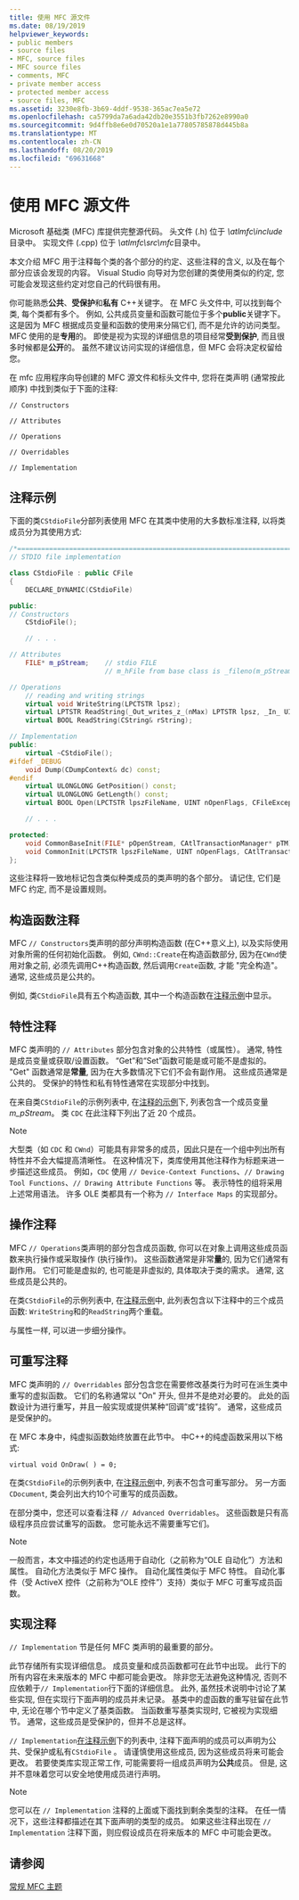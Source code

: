 ```yaml
---
title: 使用 MFC 源文件
ms.date: 08/19/2019
helpviewer_keywords:
- public members
- source files
- MFC, source files
- MFC source files
- comments, MFC
- private member access
- protected member access
- source files, MFC
ms.assetid: 3230e8fb-3b69-4ddf-9538-365ac7ea5e72
ms.openlocfilehash: ca5799da7a6ada42db20e3551b3fb7262e8990a0
ms.sourcegitcommit: 9d4ffb8e6e0d70520a1e1a77805785878d445b8a
ms.translationtype: MT
ms.contentlocale: zh-CN
ms.lasthandoff: 08/20/2019
ms.locfileid: "69631668"
---
```

# <a name="using-the-mfc-source-files"></a>使用 MFC 源文件

Microsoft 基础类 (MFC) 库提供完整源代码。 头文件 (.h) 位于 *\atlmfc\include*目录中。 实现文件 (.cpp) 位于 *\atlmfc\src\mfc*目录中。

本文介绍 MFC 用于注释每个类的各个部分的约定、这些注释的含义, 以及在每个部分应该会发现的内容。 Visual Studio 向导对为您创建的类使用类似的约定, 您可能会发现这些约定对您自己的代码很有用。

你可能熟悉**公共**、**受保护**和**私有** C++关键字。 在 MFC 头文件中, 可以找到每个类, 每个类都有多个。 例如, 公共成员变量和函数可能位于多个**public**关键字下。 这是因为 MFC 根据成员变量和函数的使用来分隔它们, 而不是允许的访问类型。 MFC 使用的是**专用**的。 即使是视为实现的详细信息的项目经常**受到保护**, 而且很多时候都是**公开**的。 虽然不建议访问实现的详细信息，但 MFC 会将决定权留给您。

在 mfc 应用程序向导创建的 MFC 源文件和标头文件中, 您将在类声明 (通常按此顺序) 中找到类似于下面的注释:

`// Constructors`

`// Attributes`

`// Operations`

`// Overridables`

`// Implementation`

## <a name="an-example-of-the-comments"></a>注释示例

下面的类`CStdioFile`分部列表使用 MFC 在其类中使用的大多数标准注释, 以将类成员分为其使用方式:

```cpp
/*============================================================================*/
// STDIO file implementation

class CStdioFile : public CFile
{
    DECLARE_DYNAMIC(CStdioFile)

public:
// Constructors
    CStdioFile();

    // . . .

// Attributes
    FILE* m_pStream;    // stdio FILE
                        // m_hFile from base class is _fileno(m_pStream)

// Operations
    // reading and writing strings
    virtual void WriteString(LPCTSTR lpsz);
    virtual LPTSTR ReadString(_Out_writes_z_(nMax) LPTSTR lpsz, _In_ UINT nMax);
    virtual BOOL ReadString(CString& rString);

// Implementation
public:
    virtual ~CStdioFile();
#ifdef _DEBUG
    void Dump(CDumpContext& dc) const;
#endif
    virtual ULONGLONG GetPosition() const;
    virtual ULONGLONG GetLength() const;
    virtual BOOL Open(LPCTSTR lpszFileName, UINT nOpenFlags, CFileException* pError = NULL);

    // . . .

protected:
    void CommonBaseInit(FILE* pOpenStream, CAtlTransactionManager* pTM);
    void CommonInit(LPCTSTR lpszFileName, UINT nOpenFlags, CAtlTransactionManager* pTM);
};
```

这些注释将一致地标记包含类似种类成员的类声明的各个部分。 请记住, 它们是 MFC 约定, 而不是设置规则。

## <a name="-constructors-comment"></a>构造函数注释

MFC `// Constructors`类声明的部分声明构造函数 (在C++意义上), 以及实际使用对象所需的任何初始化函数。 例如, `CWnd::Create`在构造函数部分, 因为在`CWnd`使用对象之前, 必须先调用C++构造函数, 然后调用`Create`函数, 才能 "完全构造"。 通常, 这些成员是公共的。

例如, 类`CStdioFile`具有五个构造函数, 其中一个构造函数在[注释示例](#an-example-of-the-comments)中显示。

## <a name="-attributes-comment"></a>特性注释

MFC 类声明的 `// Attributes` 部分包含对象的公共特性（或属性）。 通常, 特性是成员变量或获取/设置函数。 “Get”和“Set”函数可能是或可能不是虚拟的。 "Get" 函数通常是**常量**, 因为在大多数情况下它们不会有副作用。 这些成员通常是公共的。 受保护的特性和私有特性通常在实现部分中找到。

在来自类`CStdioFile`的示例列表中, 在[注释的示例](#an-example-of-the-comments)下, 列表包含一个成员变量*m_pStream*。 类 `CDC` 在此注释下列出了近 20 个成员。

> [!NOTE]
> 大型类（如 `CDC` 和 `CWnd`）可能具有非常多的成员，因此只是在一个组中列出所有特性并不会大幅提高清晰性。 在这种情况下，类库使用其他注释作为标题来进一步描述这些成员。 例如，`CDC` 使用 `// Device-Context Functions`、`// Drawing Tool Functions`、`// Drawing Attribute Functions` 等。 表示特性的组将采用上述常用语法。 许多 OLE 类都具有一个称为 `// Interface Maps` 的实现部分。

## <a name="-operations-comment"></a>操作注释

MFC `// Operations`类声明的部分包含成员函数, 你可以在对象上调用这些成员函数来执行操作或采取操作 (执行操作)。 这些函数通常是非常**量**的, 因为它们通常有副作用。 它们可能是虚拟的, 也可能是非虚拟的, 具体取决于类的需求。 通常, 这些成员是公共的。

在类`CStdioFile`的示例列表中, 在[注释示例](#an-example-of-the-comments)中, 此列表包含以下注释中的三个成员函数: `WriteString`和的`ReadString`两个重载。

与属性一样, 可以进一步细分操作。

## <a name="-overridables-comment"></a>可重写注释

MFC 类声明的 `// Overridables` 部分包含您在需要修改基类行为时可在派生类中重写的虚拟函数。 它们的名称通常以 "On" 开头, 但并不是绝对必要的。 此处的函数设计为进行重写，并且一般实现或提供某种“回调”或“挂钩”。 通常，这些成员是受保护的。

在 MFC 本身中，纯虚拟函数始终放置在此节中。 中C++的纯虚函数采用以下格式:

`virtual void OnDraw( ) = 0;`

在类`CStdioFile`的示例列表中, 在[注释示例](#an-example-of-the-comments)中, 列表不包含可重写部分。 另一方面`CDocument`, 类会列出大约10个可重写的成员函数。

在部分类中，您还可以查看注释 `// Advanced Overridables`。 这些函数是只有高级程序员应尝试重写的函数。 您可能永远不需要重写它们。

> [!NOTE]
> 一般而言，本文中描述的约定也适用于自动化（之前称为“OLE 自动化”）方法和属性。 自动化方法类似于 MFC 操作。 自动化属性类似于 MFC 特性。 自动化事件（受 ActiveX 控件（之前称为“OLE 控件”）支持）类似于 MFC 可重写成员函数。

## <a name="-implementation-comment"></a>实现注释

`// Implementation` 节是任何 MFC 类声明的最重要的部分。

此节存储所有实现详细信息。 成员变量和成员函数都可在此节中出现。 此行下的所有内容在未来版本的 MFC 中都可能会更改。 除非您无法避免这种情况, 否则不应依赖于`// Implementation`行下面的详细信息。 此外, 虽然技术说明中讨论了某些实现, 但在实现行下面声明的成员并未记录。 基类中的虚函数的重写驻留在此节中, 无论在哪个节中定义了基类函数。 当函数重写基类实现时, 它被视为实现细节。 通常，这些成员是受保护的，但并不总是这样。

`// Implementation`[在注释示例](#an-example-of-the-comments)下的列表中, 注释下面声明的成员可以声明为公共、受保护或私有`CStdioFile` 。 请谨慎使用这些成员, 因为这些成员将来可能会更改。 若要使类库实现正常工作, 可能需要将一组成员声明为**公共**成员。 但是, 这并不意味着您可以安全地使用成员进行声明。

> [!NOTE]
> 您可以在 `// Implementation` 注释的上面或下面找到剩余类型的注释。 在任一情况下，这些注释都描述在其下面声明的类型的成员。 如果这些注释出现在 `// Implementation` 注释下面，则应假设成员在将来版本的 MFC 中可能会更改。

## <a name="see-also"></a>请参阅

[常规 MFC 主题](../mfc/general-mfc-topics.md)
